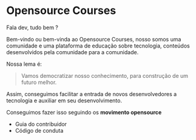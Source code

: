 # Opensource Courses

Fala dev, tudo bem ? 

Bem-vindo ou bem-vinda ao Opensource Courses, nosso somos uma comunidade e uma plataforma de educação sobre tecnologia,
conteúdos desenvolvidos pela comunidade para a comunidade.

Nossa lema é:

> Vamos democratizar nosso conhecimento, para construção de um futuro melhor.

Assim, conseguimos facilitar a entrada de novos desenvolvedores a tecnologia e auxiliar em seu desenvolvimento.

Conseguimos fazer isso seguindo os **movimento opensource**

- Guia do contribuidor
- Código de conduta


<!--

**Here are some ideas to get you started:**

🙋‍♀️ A short introduction - what is your organization all about?
🌈 Contribution guidelines - how can the community get involved?
👩‍💻 Useful resources - where can the community find your docs? Is there anything else the community should know?
🍿 Fun facts - what does your team eat for breakfast?
🧙 Remember, you can do mighty things with the power of [Markdown](https://docs.github.com/github/writing-on-github/getting-started-with-writing-and-formatting-on-github/basic-writing-and-formatting-syntax)
-->
